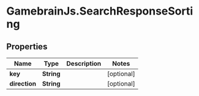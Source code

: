 # GamebrainJs.SearchResponseSorting

## Properties

Name | Type | Description | Notes
------------ | ------------- | ------------- | -------------
**key** | **String** |  | [optional] 
**direction** | **String** |  | [optional] 


